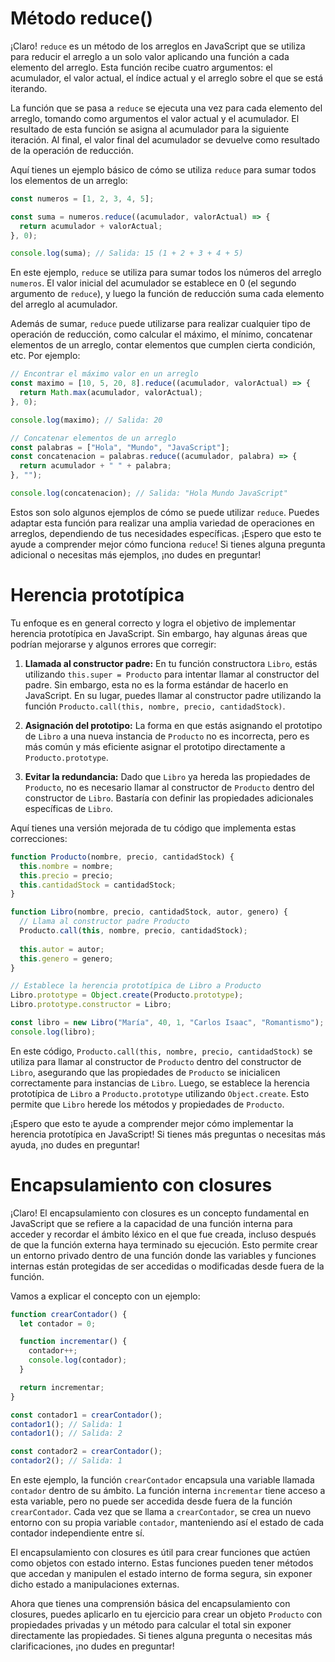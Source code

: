 # Método reduce()
¡Claro! `reduce` es un método de los arreglos en JavaScript que se utiliza para reducir el arreglo a un solo valor aplicando una función a cada elemento del arreglo. Esta función recibe cuatro argumentos: el acumulador, el valor actual, el índice actual y el arreglo sobre el que se está iterando.

La función que se pasa a `reduce` se ejecuta una vez para cada elemento del arreglo, tomando como argumentos el valor actual y el acumulador. El resultado de esta función se asigna al acumulador para la siguiente iteración. Al final, el valor final del acumulador se devuelve como resultado de la operación de reducción.

Aquí tienes un ejemplo básico de cómo se utiliza `reduce` para sumar todos los elementos de un arreglo:

```javascript
const numeros = [1, 2, 3, 4, 5];

const suma = numeros.reduce((acumulador, valorActual) => {
  return acumulador + valorActual;
}, 0);

console.log(suma); // Salida: 15 (1 + 2 + 3 + 4 + 5)
```

En este ejemplo, `reduce` se utiliza para sumar todos los números del arreglo `numeros`. El valor inicial del acumulador se establece en 0 (el segundo argumento de `reduce`), y luego la función de reducción suma cada elemento del arreglo al acumulador.

Además de sumar, `reduce` puede utilizarse para realizar cualquier tipo de operación de reducción, como calcular el máximo, el mínimo, concatenar elementos de un arreglo, contar elementos que cumplen cierta condición, etc. Por ejemplo:

```javascript
// Encontrar el máximo valor en un arreglo
const maximo = [10, 5, 20, 8].reduce((acumulador, valorActual) => {
  return Math.max(acumulador, valorActual);
}, 0);

console.log(maximo); // Salida: 20

// Concatenar elementos de un arreglo
const palabras = ["Hola", "Mundo", "JavaScript"];
const concatenacion = palabras.reduce((acumulador, palabra) => {
  return acumulador + " " + palabra;
}, "");

console.log(concatenacion); // Salida: "Hola Mundo JavaScript"
```

Estos son solo algunos ejemplos de cómo se puede utilizar `reduce`. Puedes adaptar esta función para realizar una amplia variedad de operaciones en arreglos, dependiendo de tus necesidades específicas. ¡Espero que esto te ayude a comprender mejor cómo funciona `reduce`! Si tienes alguna pregunta adicional o necesitas más ejemplos, ¡no dudes en preguntar!
# Herencia prototípica
Tu enfoque es en general correcto y logra el objetivo de implementar herencia prototípica en JavaScript. Sin embargo, hay algunas áreas que podrían mejorarse y algunos errores que corregir:

1. **Llamada al constructor padre:** En tu función constructora `Libro`, estás utilizando `this.super = Producto` para intentar llamar al constructor del padre. Sin embargo, esta no es la forma estándar de hacerlo en JavaScript. En su lugar, puedes llamar al constructor padre utilizando la función `Producto.call(this, nombre, precio, cantidadStock)`.

2. **Asignación del prototipo:** La forma en que estás asignando el prototipo de `Libro` a una nueva instancia de `Producto` no es incorrecta, pero es más común y más eficiente asignar el prototipo directamente a `Producto.prototype`.

3. **Evitar la redundancia:** Dado que `Libro` ya hereda las propiedades de `Producto`, no es necesario llamar al constructor de `Producto` dentro del constructor de `Libro`. Bastaría con definir las propiedades adicionales específicas de `Libro`.

Aquí tienes una versión mejorada de tu código que implementa estas correcciones:

```javascript
function Producto(nombre, precio, cantidadStock) {
  this.nombre = nombre;
  this.precio = precio;
  this.cantidadStock = cantidadStock;
}

function Libro(nombre, precio, cantidadStock, autor, genero) {
  // Llama al constructor padre Producto
  Producto.call(this, nombre, precio, cantidadStock);
  
  this.autor = autor;
  this.genero = genero;
}

// Establece la herencia prototípica de Libro a Producto
Libro.prototype = Object.create(Producto.prototype);
Libro.prototype.constructor = Libro;

const libro = new Libro("María", 40, 1, "Carlos Isaac", "Romantismo");
console.log(libro);
```

En este código, `Producto.call(this, nombre, precio, cantidadStock)` se utiliza para llamar al constructor de `Producto` dentro del constructor de `Libro`, asegurando que las propiedades de `Producto` se inicialicen correctamente para instancias de `Libro`. Luego, se establece la herencia prototípica de `Libro` a `Producto.prototype` utilizando `Object.create`. Esto permite que `Libro` herede los métodos y propiedades de `Producto`.

¡Espero que esto te ayude a comprender mejor cómo implementar la herencia prototípica en JavaScript! Si tienes más preguntas o necesitas más ayuda, ¡no dudes en preguntar!
# Encapsulamiento con closures
¡Claro! El encapsulamiento con closures es un concepto fundamental en JavaScript que se refiere a la capacidad de una función interna para acceder y recordar el ámbito léxico en el que fue creada, incluso después de que la función externa haya terminado su ejecución. Esto permite crear un entorno privado dentro de una función donde las variables y funciones internas están protegidas de ser accedidas o modificadas desde fuera de la función.

Vamos a explicar el concepto con un ejemplo:

```javascript
function crearContador() {
  let contador = 0;

  function incrementar() {
    contador++;
    console.log(contador);
  }

  return incrementar;
}

const contador1 = crearContador();
contador1(); // Salida: 1
contador1(); // Salida: 2

const contador2 = crearContador();
contador2(); // Salida: 1
```

En este ejemplo, la función `crearContador` encapsula una variable llamada `contador` dentro de su ámbito. La función interna `incrementar` tiene acceso a esta variable, pero no puede ser accedida desde fuera de la función `crearContador`. Cada vez que se llama a `crearContador`, se crea un nuevo entorno con su propia variable `contador`, manteniendo así el estado de cada contador independiente entre sí.

El encapsulamiento con closures es útil para crear funciones que actúen como objetos con estado interno. Estas funciones pueden tener métodos que accedan y manipulen el estado interno de forma segura, sin exponer dicho estado a manipulaciones externas.

Ahora que tienes una comprensión básica del encapsulamiento con closures, puedes aplicarlo en tu ejercicio para crear un objeto `Producto` con propiedades privadas y un método para calcular el total sin exponer directamente las propiedades. Si tienes alguna pregunta o necesitas más clarificaciones, ¡no dudes en preguntar!